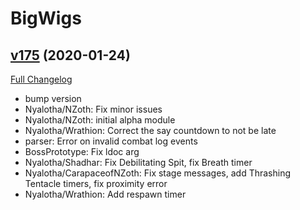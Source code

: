 # BigWigs

## [v175](https://github.com/BigWigsMods/BigWigs/tree/v175) (2020-01-24)
[Full Changelog](https://github.com/BigWigsMods/BigWigs/compare/v174...v175)

- bump version  
- Nyalotha/NZoth: Fix minor issues  
- Nyalotha/NZoth: initial alpha module  
- Nyalotha/Wrathion: Correct the say countdown to not be late  
- parser: Error on invalid combat log events  
- BossPrototype: Fix ldoc arg  
- Nyalotha/Shadhar: Fix Debilitating Spit, fix Breath timer  
- Nyalotha/CarapaceofNZoth: Fix stage messages, add Thrashing Tentacle timers, fix proximity error  
- Nyalotha/Wrathion: Add respawn timer  
